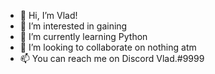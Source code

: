 - 👋 Hi, I’m Vlad!
- 👀 I’m interested in gaining 
- 🌱 I’m currently learning Python
- 💞️ I’m looking to collaborate on nothing atm
- 📫 You can reach me on Discord Vlad.#9999

<!---
dtbvlad/dtbvlad is a ✨ special ✨ repository because its `README.md` (this file) appears on your GitHub profile.
You can click the Preview link to take a look at your changes.
--->
